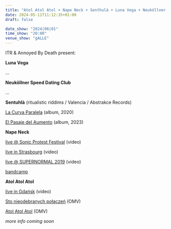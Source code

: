 ```yaml
---
title: "Atol Atol Atol + Nape Neck + Senthulà + Luna Vega + Neuköllner Speed Dating Club"
date: 2024-05-11T11:12:35+01:00
draft: false

date_show: "2024|06|01"
time_show: "20:00"
venue_show: "gALLE"
---
```


ITR & Annoyed By Death present:

**Luna Vega**

...

**Neuköllner Speed Dating Club**

...

**Sentuhlà** (ritualistic riddims / Valencia / Abstrakce Records)

[La Curva Paralela](https://abstrakce.bandcamp.com/album/la-curva-paralela) (album, 2020)

[El Pasaje del Aumento](https://abstrakce.bandcamp.com/album/el-pasaje-del-aumento) (album, 2023)

**Nape Neck**

[live @ Sonic Protest Festival](https://www.youtube.com/watch?v=ZTy6yM5OfOA) (video)

[live in Strasbourg](https://www.youtube.com/watch?v=9fa-v9UYp8A) (video)

[live @ SUPERNORMAL 2019](https://www.youtube.com/watch?v=Lg-1G2NBLh4) (video)

[bandcamp](https://napeneck.bandcamp.com/album/look-alive-ep)

**Atol Atol Atol**

[live in Gdańsk](https://www.youtube.com/watch?v=2PxWMSHJIbo) (video)

[Sto nieodebranych połączeń](https://www.youtube.com/watch?v=oSvNKEL9xxs) (OMV)

[Atol Atol Atol](https://www.youtube.com/watch?v=AiaErLUqKFs) (OMV)

_more info coming soon_

<!--
![Atol Atol Atol + Nape Neck + Senthulà + Luna Vega + Neuköllner Speed Dating Club](../../posters/2024-06-01.jpg)
-->
